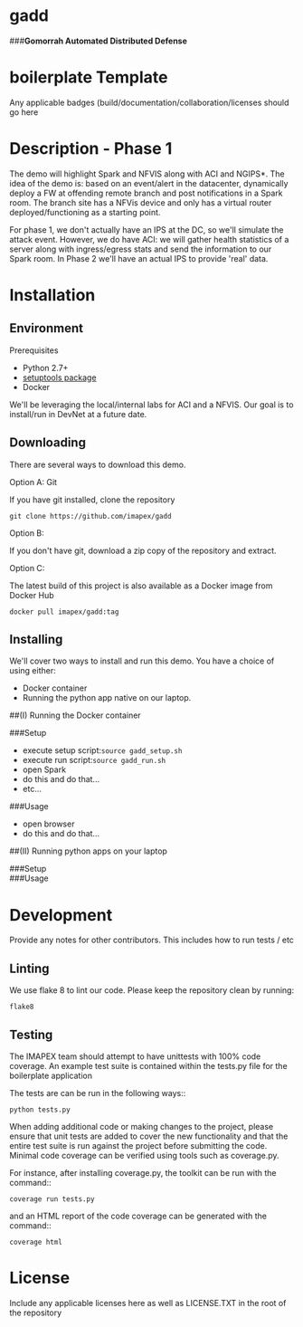 # gadd
###**Gomorrah Automated Distributed Defense**

# boilerplate Template

Any applicable badges (build/documentation/collaboration/licenses should go here

# Description - Phase 1

The demo will highlight Spark and NFVIS along with ACI and NGIPS*. The idea of the demo is:  based on an event/alert in the datacenter, dynamically deploy a FW at offending remote branch and post notifications in a Spark room. The branch site has a NFVis device and only has a virtual router deployed/functioning as a starting point.

For phase 1, we don't actually have an IPS at the DC, so we'll simulate the attack event. However, we do have ACI: we will gather health statistics of a server along with ingress/egress stats and send the information to our Spark room. In Phase 2 we'll have an actual IPS to provide 'real' data.



# Installation

## Environment

Prerequisites

* Python 2.7+
* [setuptools package](https://pypi.python.org/pypi/setuptools)
* Docker

We'll be leveraging the local/internal labs for ACI and a NFVIS. Our goal is to install/run in DevNet at a future date. 

## Downloading

There are several ways to download this demo.

Option A: Git

If you have git installed, clone the repository

    git clone https://github.com/imapex/gadd

Option B:

If you don't have git, download a zip copy of the repository
and extract.

Option C:

The latest build of this project is also available as a Docker image from Docker Hub

    docker pull imapex/gadd:tag

## Installing

We'll cover two ways to install and run this demo. You have a choice of using either:  
- Docker container   
- Running the python app native on our laptop.

##(I) Running the Docker container
 
###Setup 
* execute setup script:``source gadd_setup.sh``
* execute run script:``source gadd_run.sh``
* open Spark
* do this and do that...
* etc...

###Usage  
* open browser
* do this and do that...

##(II) Running python apps on your laptop  

###Setup  
###Usage



# Development

Provide any notes for other contributors.  This includes how to run tests / etc


## Linting

We use flake 8 to lint our code. Please keep the repository clean by running:

    flake8

## Testing

The IMAPEX team should attempt to have unittests with  100% code coverage. An example test suite is contained
within the tests.py file for the boilerplate application

The tests are can be run in the following ways::

    python tests.py


When adding additional code or making changes to the project, please ensure that unit tests are added to cover the
new functionality and that the entire test suite is run against the project before submitting the code.
Minimal code coverage can be verified using tools such as coverage.py.

For instance, after installing coverage.py, the toolkit can be run with the command::

    coverage run tests.py

and an HTML report of the code coverage can be generated with the command::

    coverage html


# License

Include any applicable licenses here as well as LICENSE.TXT in the root of the repository

